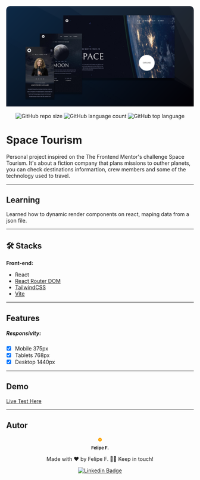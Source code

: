 
<div align="center">

 <!-- :uk: [English version](/Readme/README-en.md) / [Pt-BR version](../README.md) -->

 <img src="https://raw.githubusercontent.com/felpfsf/mission-space-explorers/master/design/banner.png" style="border-top-left-radius: 10px; border-top-right-radius: 10px">
 

  ![GitHub repo size](https://img.shields.io/github/repo-size/felpfsf/mission-space-explorers) ![GitHub language count](https://img.shields.io/github/languages/count/felpfsf/mission-space-explorers) ![GitHub top language](https://img.shields.io/github/languages/top/felpfsf/mission-space-explorers)

</div>

# Space Tourism

Personal project inspired on the The Frontend Mentor's challenge Space Tourism. It's about a fiction company that plans missions to outher planets, you can check destinations informartion, crew members and some of the technology used to travel.

---

## Learning

Learned how to dynamic render components on react, maping data from a json file.

---

## 🛠 Stacks

**Front-end:**

- React
- [React Router DOM](https://www.npmjs.com/package/react-router-dom)
- [TailwindCSS](https://tailwindcss.com/docs/guides/create-react-app)
- [Vite](https://vitejs.dev/)
  
---

## Features

##### Responsivity:
- [x] Mobile 375px
- [x] Tablets 768px
- [x] Desktop 1440px

---

## Demo

[Live Test Here](http://mission-space-explorers.vercel.app/)

---

## Autor

<div align='center'>

 <img style="border:4px solid orange; border-radius: 100%; padding:1px;" src="https://github.com/felpfsf.png" width="100px;" alt=""/>
 <br />
 <sub><b>Felipe F.</b></sub>

Made with ❤️ by Felipe F. 👋🏽 Keep in touch!

[![Linkedin Badge](https://img.shields.io/badge/-Felipe-blue?style=flat-square&logo=Linkedin&logoColor=white&link=https://www.linkedin.com/in/felipefsf/)](https://www.linkedin.com/in/felipefsf/)

</div>